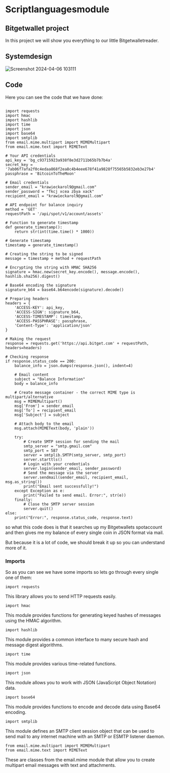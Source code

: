 # Scriptlanguagesmodule
## Bitgetwallet project
In this project we will show you everything to our little Bitgetwalletreader.

## Systemdesign
![Screenshot 2024-04-06 103111](https://github.com/Karolskipolski/BitgetWalletScriptproject/assets/142780585/e2e86948-78ac-4a63-bb2d-33dd8293c4ac)

## Code
Here you can see the code that we have done:
```

import requests
import hmac
import hashlib
import time
import json
import base64
import smtplib
from email.mime.multipart import MIMEMultipart
from email.mime.text import MIMEText

# Your API credentials
api_key = 'bg_c93715923a938f8e3d2711b65b7b7b4a'
secret_key = '7ab06f7afa2f0c4edaa868f2ea8c4b4eee678f41a9828f75565b5832eb3e27b4'
passphrase = 'BitcoinToTheMoon'

# Email credentials
sender_email = "krawieckarol9@gmail.com"
sender_password = "fkcj xcea zbya xack"
recipient_email = "krawieckarol9@gmail.com"

# API endpoint for balance inquiry
method = 'GET'
requestPath = '/api/spot/v1/account/assets'

# Function to generate timestamp
def generate_timestamp():
    return str(int(time.time() * 1000))

# Generate timestamp
timestamp = generate_timestamp()

# Creating the string to be signed
message = timestamp + method + requestPath

# Encrypting the string with HMAC SHA256
signature = hmac.new(secret_key.encode(), message.encode(), hashlib.sha256).digest()

# Base64 encoding the signature
signature_b64 = base64.b64encode(signature).decode()

# Preparing headers
headers = {
    'ACCESS-KEY': api_key,
    'ACCESS-SIGN': signature_b64,
    'ACCESS-TIMESTAMP': timestamp,
    'ACCESS-PASSPHRASE': passphrase,
    'Content-Type': 'application/json'
}

# Making the request
response = requests.get('https://api.bitget.com' + requestPath, headers=headers)

# Checking response
if response.status_code == 200:
    balance_info = json.dumps(response.json(), indent=4)

    # Email content
    subject = "Balance Information"
    body = balance_info

    # Create message container - the correct MIME type is multipart/alternative
    msg = MIMEMultipart()
    msg['From'] = sender_email
    msg['To'] = recipient_email
    msg['Subject'] = subject

    # Attach body to the email
    msg.attach(MIMEText(body, 'plain'))

    try:
        # Create SMTP session for sending the mail
        smtp_server = "smtp.gmail.com"
        smtp_port = 587
        server = smtplib.SMTP(smtp_server, smtp_port)
        server.starttls()
        # Login with your credentials
        server.login(sender_email, sender_password)
        # Send the message via the server
        server.sendmail(sender_email, recipient_email, msg.as_string())
        print("Email sent successfully!")
    except Exception as e:
        print("Failed to send email. Error:", str(e))
    finally:
        # Close the SMTP server session
        server.quit()
else:
    print("Error:", response.status_code, response.text)
```
so what this code does is that it searches up my Bitgetwallets spotaccount and then gives me my balance of every single coin in JSON format via mail.

But because it is a lot of code, we should break it up so you can understand more of it.

### Imports
So as you can see we have some imports so lets go through every single one of them:
```
import requests
```
This library allows you to send HTTP requests easily.
```
import hmac
```
This module provides functions for generating keyed hashes of messages using the HMAC algorithm.
```
import hashlib
```
This module provides a common interface to many secure hash and message digest algorithms.
```
import time
```
This module provides various time-related functions.
```
import json
```
This module allows you to work with JSON (JavaScript Object Notation) data.
```
import base64
```
This module provides functions to encode and decode data using Base64 encoding.
```
import smtplib
```
This module defines an SMTP client session object that can be used to send mail to any internet machine with an SMTP or ESMTP listener daemon.
```
from email.mime.multipart import MIMEMultipart
from email.mime.text import MIMEText
```
These are classes from the email.mime module that allow you to create multipart email messages with text and attachments.
